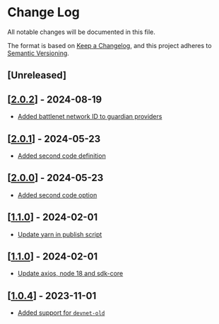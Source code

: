 # Change Log

All notable changes will be documented in this file.

The format is based on [Keep a Changelog](https://keepachangelog.com/en/1.0.0/),
and this project adheres to [Semantic Versioning](https://semver.org/spec/v2.0.0.html).

## [Unreleased]

## [[2.0.2](https://github.com/multiversx/mx-sdk-js-guardians-provider/pull/14)] - 2024-08-19
- [Added battlenet network ID to guardian providers](https://github.com/multiversx/mx-sdk-js-guardians-provider/pull/13)

## [[2.0.1](https://github.com/multiversx/mx-sdk-js-guardians-provider/commit/19d419bf46c2edc08ecb32a36e05ac1b6821f5fe)] - 2024-05-23
- [Added second code definition](https://github.com/multiversx/mx-sdk-js-guardians-provider/commit/e9a22e472d79ca937e75364ee9131713c77c63cb)

## [[2.0.0](https://github.com/multiversx/mx-sdk-js-guardians-provider/pull/12)] - 2024-05-23
- [Added second code option](https://github.com/multiversx/mx-sdk-js-guardians-provider/pull/12)

## [[1.1.0](https://github.com/multiversx/mx-sdk-js-guardians-provider/pull/11)] - 2024-02-01
- [Update yarn in publish script](https://github.com/multiversx/mx-sdk-js-guardians-provider/pull/11)


## [[1.1.0](https://github.com/multiversx/mx-sdk-js-guardians-provider/pull/10)] - 2024-02-01
- [Update axios, node 18 and sdk-core](https://github.com/multiversx/mx-sdk-js-guardians-provider/pull/9)

## [[1.0.4](https://github.com/multiversx/mx-sdk-js-guardians-provider/pull/8)] - 2023-11-01
- [Added support for `devnet-old`](https://github.com/multiversx/mx-sdk-js-guardians-provider/pull/7)